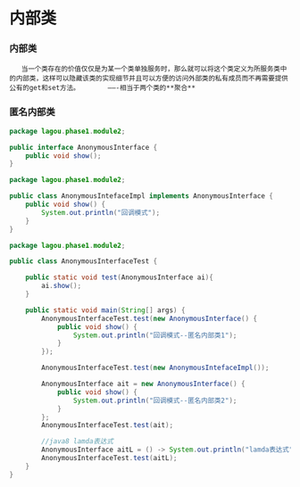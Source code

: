 # 内部类

### 内部类

       当一个类存在的价值仅仅是为某一个类单独服务时，那么就可以将这个类定义为所服务类中的内部类，这样可以隐藏该类的实现细节并且可以方便的访问外部类的私有成员而不再需要提供公有的get和set方法。       ——-相当于两个类的**聚合**

### 匿名内部类

```java
package lagou.phase1.module2;

public interface AnonymousInterface {
    public void show();
}
```

```java
package lagou.phase1.module2;

public class AnonymousIntefaceImpl implements AnonymousInterface {
    public void show() {
        System.out.println("回调模式");
    }
}
```

```java
package lagou.phase1.module2;

public class AnonymousInterfaceTest {

    public static void test(AnonymousInterface ai){
        ai.show();
    }

    public static void main(String[] args) {
        AnonymousInterfaceTest.test(new AnonymousInterface() {
            public void show() {
                System.out.println("回调模式--匿名内部类1");
            }
        });

        AnonymousInterfaceTest.test(new AnonymousIntefaceImpl());

        AnonymousInterface ait = new AnonymousInterface() {
            public void show() {
                System.out.println("回调模式--匿名内部类2");
            }
        };
        AnonymousInterfaceTest.test(ait);

        //java8 lamda表达式
        AnonymousInterface aitL = () -> System.out.println("lamda表达式");
        AnonymousInterfaceTest.test(aitL);
    }
}
```